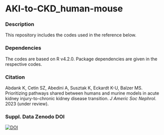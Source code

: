 # AKI-to-CKD_human-mouse

### Description
This repository includes the codes used in the reference below.

### Dependencies
The codes are based on R v4.2.0. Package dependencies are given in the respective codes.

### Citation
Abdank K, Cetin SZ, Abedini A, Susztak K, Eckardt K-U, Balzer MS. Prioritizing pathways shared between humans and murine models in acute kidney injury-to-chronic kidney disease transition. _J Americ Soc Nephrol_. 2023 (under review).

### Suppl. Data Zenodo DOI
[![DOI](https://zenodo.org/badge/DOI/10.5281/zenodo.8117256.svg)](https://doi.org/10.5281/zenodo.8117256)
